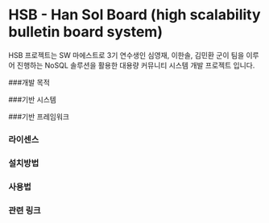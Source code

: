 HSB - Han Sol Board (high scalability bulletin board system)
============================================================

HSB 프로젝트는 SW 마에스트로 3기 연수생인 심영재, 이한솔, 김민환 군이 팀을 이루어 진행하는 NoSQL 솔루션을 활용한 대용량 커뮤니티 시스템 개발 프로젝트 입니다.

###개발 목적

###기반 시스템

###기반 프레임워크

### 라이센스

### 설치방법

### 사용법

### 관련 링크